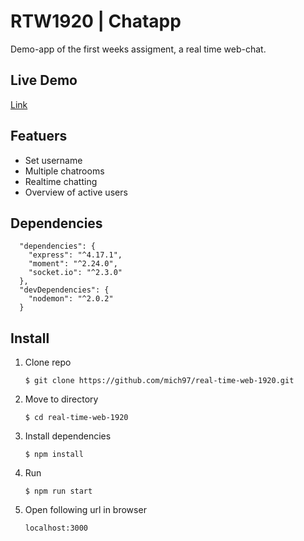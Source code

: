 # RTW1920 | Chatapp
Demo-app of the first weeks assigment, a real time web-chat.

## Live Demo
[Link](https://rtw-michel.herokuapp.com/)

## Featuers
- Set username
- Multiple chatrooms
- Realtime chatting
- Overview of active users

## Dependencies
```
  "dependencies": {
    "express": "^4.17.1",
    "moment": "^2.24.0",
    "socket.io": "^2.3.0"
  },
  "devDependencies": {
    "nodemon": "^2.0.2"
  }
```

## Install
1. Clone repo
    ```
    $ git clone https://github.com/mich97/real-time-web-1920.git
    ```
2. Move to directory
    ```
    $ cd real-time-web-1920
    ```
3. Install dependencies
    ```
    $ npm install
    ``` 
4. Run
    ```
    $ npm run start
    ```
5. Open following url in browser
    ```
   localhost:3000
   ```